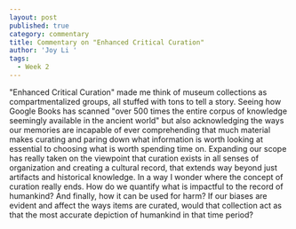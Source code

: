 ```yaml
---
layout: post
published: true
category: commentary
title: Commentary on "Enhanced Critical Curation"
author: 'Joy Li '
tags:
  - Week 2
---
```

"Enhanced Critical Curation" made me think of museum collections as compartmentalized groups, all stuffed with tons to tell a story. Seeing how Google Books has scanned "over 500 times the entire corpus of knowledge seemingly available in the ancient world" but also acknowledging the ways our memories are incapable of ever comprehending that much material makes curating and paring down what information is worth looking at essential to choosing what is worth spending time on. Expanding our scope has really taken on the viewpoint that curation exists in all senses of organization and creating a cultural record, that extends way beyond just artifacts and historical knowledge. In a way I wonder where the concept of curation really ends. How do we quantify what is impactful to the record of humankind? And finally, how it can be used for harm? If our biases are evident and affect the ways items are curated, would that collection act as that the most accurate depiction of humankind in that time period? 